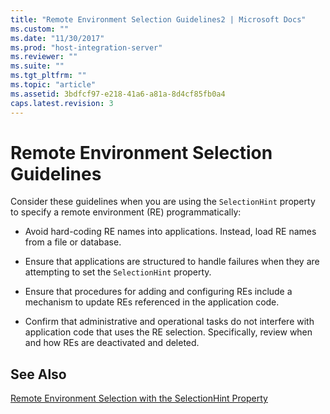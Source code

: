 ```yaml
---
title: "Remote Environment Selection Guidelines2 | Microsoft Docs"
ms.custom: ""
ms.date: "11/30/2017"
ms.prod: "host-integration-server"
ms.reviewer: ""
ms.suite: ""
ms.tgt_pltfrm: ""
ms.topic: "article"
ms.assetid: 3bdfcf97-e218-41a6-a81a-8d4cf85fb0a4
caps.latest.revision: 3
---
```

# Remote Environment Selection Guidelines
Consider these guidelines when you are using the `SelectionHint` property to specify a remote environment (RE) programmatically:  
  
-   Avoid hard-coding RE names into applications. Instead, load RE names from a file or database.  
  
-   Ensure that applications are structured to handle failures when they are attempting to set the `SelectionHint` property.  
  
-   Ensure that procedures for adding and configuring REs include a mechanism to update REs referenced in the application code.  
  
-   Confirm that administrative and operational tasks do not interfere with application code that uses the RE selection. Specifically, review when and how REs are deactivated and deleted.  
  
## See Also  
 [Remote Environment Selection with the SelectionHint Property](../core/remote-environment-selection-with-the-selectionhint-property1.md)
